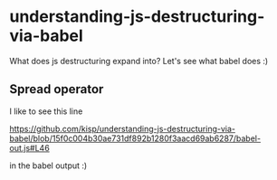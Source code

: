 # understanding-js-destructuring-via-babel

What does js destructuring expand into? Let's see what babel does :)

## Spread operator

I like to see this line

https://github.com/kisp/understanding-js-destructuring-via-babel/blob/15f0c004b30ae731df892b1280f3aacd69ab6287/babel-out.js#L46

in the babel output :)
